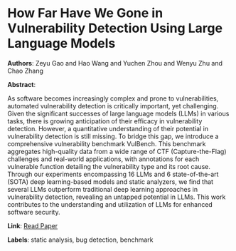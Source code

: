 # How Far Have We Gone in Vulnerability Detection Using Large Language Models

**Authors**: Zeyu Gao and Hao Wang and Yuchen Zhou and Wenyu Zhu and Chao Zhang

**Abstract**:

As software becomes increasingly complex and prone to vulnerabilities, automated vulnerability detection is critically important, yet challenging. Given the significant successes of large language models (LLMs) in various tasks, there is growing anticipation of their efficacy in vulnerability detection. However, a quantitative understanding of their potential in vulnerability detection is still missing. To bridge this gap, we introduce a comprehensive vulnerability benchmark VulBench. This benchmark aggregates high-quality data from a wide range of CTF (Capture-the-Flag) challenges and real-world applications, with annotations for each vulnerable function detailing the vulnerability type and its root cause. Through our experiments encompassing 16 LLMs and 6 state-of-the-art (SOTA) deep learning-based models and static analyzers, we find that several LLMs outperform traditional deep learning approaches in vulnerability detection, revealing an untapped potential in LLMs. This work contributes to the understanding and utilization of LLMs for enhanced software security.

**Link**: [Read Paper](https://doi.org/10.48550/arXiv.2311.12420)

**Labels**: static analysis, bug detection, benchmark
